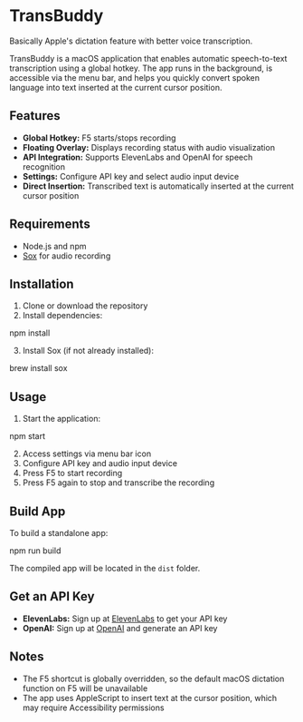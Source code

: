 # TransBuddy

Basically Apple's dictation feature with better voice transcription. 

TransBuddy is a macOS application that enables automatic speech-to-text transcription using a global hotkey. The app runs in the background, is accessible via the menu bar, and helps you quickly convert spoken language into text inserted at the current cursor position.

## Features

- **Global Hotkey:** F5 starts/stops recording
- **Floating Overlay:** Displays recording status with audio visualization
- **API Integration:** Supports ElevenLabs and OpenAI for speech recognition
- **Settings:** Configure API key and select audio input device
- **Direct Insertion:** Transcribed text is automatically inserted at the current cursor position

## Requirements

- Node.js and npm
- [Sox](http://sox.sourceforge.net/) for audio recording

## Installation

1. Clone or download the repository
2. Install dependencies:

npm install

3. Install Sox (if not already installed):

brew install sox

## Usage

1. Start the application:

npm start

2. Access settings via menu bar icon
3. Configure API key and audio input device
4. Press F5 to start recording
5. Press F5 again to stop and transcribe the recording

## Build App

To build a standalone app:

npm run build

The compiled app will be located in the `dist` folder.

## Get an API Key

- **ElevenLabs:** Sign up at [ElevenLabs](https://elevenlabs.io/) to get your API key
- **OpenAI:** Sign up at [OpenAI](https://platform.openai.com/signup) and generate an API key

## Notes

- The F5 shortcut is globally overridden, so the default macOS dictation function on F5 will be unavailable
- The app uses AppleScript to insert text at the cursor position, which may require Accessibility permissions